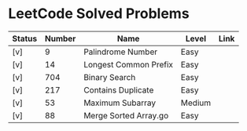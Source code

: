# LeetCode Solved Problems

| Status | Number | Name                  | Level  | Link |
|--------|--------|-----------------------|--------|------|
| [v]    | 9      | Palindrome Number     | Easy   |      |
| [v]    | 14     | Longest Common Prefix | Easy   |      |
| [v]    | 704    | Binary Search         | Easy   |      |
| [v]    | 217    | Contains Duplicate    | Easy   |      |
| [v]    | 53     | Maximum Subarray      | Medium |      |
| [v]    | 88     | Merge Sorted Array.go | Easy   |      |

